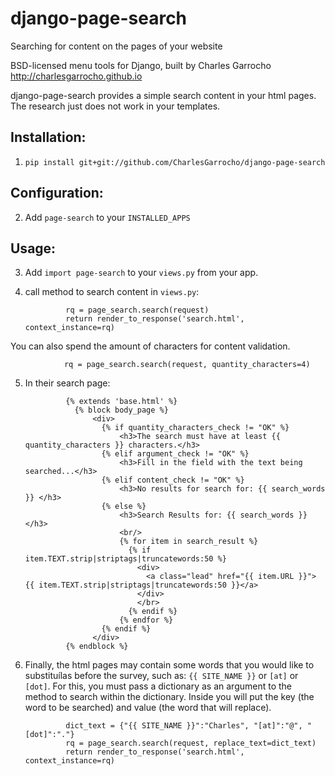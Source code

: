 django-page-search
==================

Searching for content on the pages of your website

BSD-licensed menu tools for Django, built by Charles Garrocho <http://charlesgarrocho.github.io>

django-page-search provides a simple search content in your html pages. The research just does not work in your templates.

Installation:
-----------------------------

1. ``pip install git+git://github.com/CharlesGarrocho/django-page-search``

Configuration:
-----------------------------

2. Add ``page-search`` to your ``INSTALLED_APPS``

Usage:
-----------------------------

3. Add ``import page-search`` to your ``views.py`` from your app.

4. call method to search content in ``views.py``:

                rq = page_search.search(request)
    			return render_to_response('search.html', context_instance=rq)

You can also spend the amount of characters for content validation.

				rq = page_search.search(request, quantity_characters=4)

5. In their search page:

				{% extends 'base.html' %}
				  {% block body_page %}
					  <div>
					    {% if quantity_characters_check != "OK" %}
					        <h3>The search must have at least {{ quantity_characters }} characters.</h3>
					    {% elif argument_check != "OK" %}
					        <h3>Fill in the field with the text being searched...</h3>
					    {% elif content_check != "OK" %}
					        <h3>No results for search for: {{ search_words }} </h3>
					    {% else %}
					        <h3>Search Results for: {{ search_words }} </h3>
					        <br/>
					        {% for item in search_result %}
					          {% if item.TEXT.strip|striptags|truncatewords:50 %}
					            <div>
					              <a class="lead" href="{{ item.URL }}"> {{ item.TEXT.strip|striptags|truncatewords:50 }}</a>
					            </div>
					            </br>
					          {% endif %}
					        {% endfor %}
					    {% endif %}
					  </div>
				{% endblock %}

6. Finally, the html pages may contain some words that you would like to substituílas before the survey, such as: ``{{ SITE_NAME }}`` or ``[at]`` or ``[dot]``. For this, you must pass a dictionary as an argument to the method to search within the dictionary. Inside you will put the key (the word to be searched) and value (the word that will replace).

				dict_text = {"{{ SITE_NAME }}":"Charles", "[at]":"@", "[dot]":"."}
				rq = page_search.search(request, replace_text=dict_text)
    			return render_to_response('search.html', context_instance=rq)
